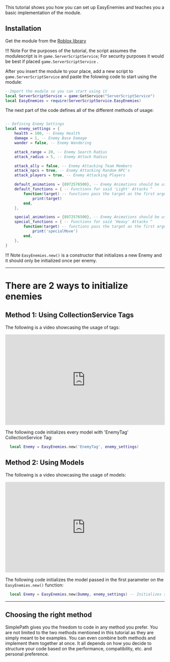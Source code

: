 This tutorial shows you how you can set up EasyEnemies and teaches you a basic implementation of the module.

## Installation

Get the module from the [Roblox library](https://www.roblox.com/library/9041187417/EasyEnemies)

<!-- or get the [latest release](https://github.com/00xima/RBLX-SimplePath/releases) from GitHub. -->

!!! Note
For the purposes of the tutorial, the script assumes the modulescript is in `game.ServerScriptService`; For security purposes it would be best if placed `game.ServerScriptService` .

After you insert the module to your place, add a new script to `game.ServerScriptService` and paste the folowing code to start using the module:

```lua
--Import the module so you can start using it
local ServerScriptService = game:GetService("ServerScriptService")
local EasyEnemies = require(ServerScriptService.EasyEnemies)
```

The next part of the code defines all of the different methods of usage:

```lua

-- Defining Enemy Settings
local enemy_settings = {
    health = 100, -- Enemy Health
    damage = 1, -- Enemy Base Damage
    wander = false, -- Enemy Wandering

    attack_range = 20, -- Enemy Search Radius
    attack_radius = 5, -- Enemy Attack Radius

    attack_ally = false, -- Enemy Attacking Team Members
    attack_npcs = true, -- Enemy Attacking Random NPC's
    attack_players = true, -- Enemy Attacking Players

    default_animations = {8972576500}, -- Enemy Animations should be used for 'Light' Attacks // Example default_animations = {8972576500}
    default_functions = { -- Functions for said 'Light' Attacks ^
        function(target) -- functions pass the target as the first argument automatically
            print(target)
        end,
    },

    special_animations = {8972576500}, -- Enemy Animations should be used for 'Heavy' Attacks // Example special_animations = {8972576500}
    special_functions = { -- Functions for said 'Heavy' Attacks ^
        function(target) -- functions pass the target as the first argument automatically
            print('specialMove')
        end,
    },
}
```

!!! Note
`EasyEnemies.new()` is a constructor that initializes a new Enemy and it should only be initialized once per enemy.

<hr>

# There are 2 ways to initialize enemies

## Method 1: Using CollectionService Tags

The following is a video showcasing the usage of tags:

<div style="width:100%;height:0px;position:relative;padding-bottom:56.825%;"><iframe src="https://streamable.com/e/w30mnq" frameborder="0" width="100%" height="100%" allowfullscreen style="width:100%;height:100%;position:absolute;left:0px;top:0px;overflow:hidden;"></iframe></div>

The following code initializes every model with 'EnemyTag' CollectionService Tag:

```lua
  local Enemy = EasyEnemies.new('EnemyTag', enemy_settings)
```

## Method 2: Using Models

The following is a video showcasing the usage of models:

<div style="width:100%;height:0px;position:relative;padding-bottom:56.825%;"><iframe src="https://streamable.com/e/0js368" frameborder="0" width="100%" height="100%" allowfullscreen style="width:100%;height:100%;position:absolute;left:0px;top:0px;overflow:hidden;"></iframe></div>

The following code initializes the model passed in the first parameter on the `EasyEnemies.new()` function:

```lua
  local Enemy = EasyEnemies.new(Dummy, enemy_settings) -- Initializes specific Model
```

<hr>

## Choosing the right method

SimplePath gives you the freedom to code in any method you prefer. You are not limited to the two methods mentioned in this tutorial as they are simply meant to be examples. You can even combine both methods and implement them together at once. It all depends on how you decide to structure your code based on the performance, compatibility, etc. and personal preference.
